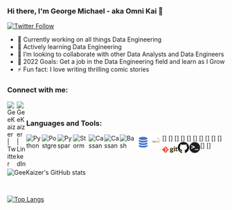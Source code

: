 ### Hi there, I'm George Michael - aka Omni Kai 👋


[![Twitter Follow](https://img.shields.io/twitter/follow/kai_omni?color=1DA1F2&logo=twitter&style=for-the-badge)](https://twitter.com/intent/follow?original_referer=https%3A%2F%2Fgithub.com%2Fkai_omni&screen_name=kai_omni)


- 🔭 Currently working on all things Data Engineering
- 🌱 Actively learning Data Engineering
- 👯 I’m looking to collaborate with other Data Analysts and Data Engineers
- 🥅 2022 Goals: Get a job in the Data Engineering field and learn as I Grow
- ⚡ Fun fact: I love writing thrilling comic stories



### Connect with me:

[<img align="left" alt="GeeKaizer | Twitter" width="22px" src="https://cdn.jsdelivr.net/npm/simple-icons@v3/icons/twitter.svg" />][twitter]
[<img align="left" alt="GeeKaizer | LinkedIn" width="22px" src="https://cdn.jsdelivr.net/npm/simple-icons@v3/icons/linkedin.svg" />][linkedin]

<br/>


### Languages and Tools:

[<img align="left" alt="Python" width="36" height="36"  src="https://raw.githubusercontent.com/danielcranney/readme-generator/main/public/icons/skills/python-colored.svg" />]
[<img align="left" alt="PostgreSQL" width="36" height="36" src="https://raw.githubusercontent.com/danielcranney/readme-generator/main/public/icons/skills/postgresql-colored.svg"/>]
[<img align="left" alt="Pyspark" width="36" height="36" src="https://www.vectorlogo.zone/logos/apache_spark/apache_spark-icon.svg" />]
[<img align="left" alt="Storm" width="36" height="36" src="https://www.vectorlogo.zone/logos/apache_storm/apache_storm-icon.svg" />]
[<img align="left" alt="Cassandra" width="36" height="36" src="https://www.vectorlogo.zone/logos/apache_cassandra/apache_cassandra-icon.svg" />]
[<img align="left" alt="Cassandra" width="36" height="36" src="https://vectorwiki.com/images/OyF8x__prefect.svg" />]
[<img align="left" alt="Bash" width="36" height="36" src="https://www.vectorlogo.zone/logos/gnu_bash/gnu_bash-icon.svg" />]
[<img align="left" alt="SQL" width="36" height="36" src="https://raw.githubusercontent.com/github/explore/80688e429a7d4ef2fca1e82350fe8e3517d3494d/topics/sql/sql.png" />]
[<img align="left" alt="MySQL" width="26px" src="https://raw.githubusercontent.com/github/explore/80688e429a7d4ef2fca1e82350fe8e3517d3494d/topics/mysql/mysql.png" />]
[<img align="left" alt="Git" width="36" height="36" src="https://raw.githubusercontent.com/github/explore/80688e429a7d4ef2fca1e82350fe8e3517d3494d/topics/git/git.png" />]
[<img align="left" alt="GitHub" width="26px" src="https://raw.githubusercontent.com/github/explore/78df643247d429f6cc873026c0622819ad797942/topics/github/github.png" />]
[<img align="left" alt="Terminal" width="26px" src="https://raw.githubusercontent.com/github/explore/80688e429a7d4ef2fca1e82350fe8e3517d3494d/topics/terminal/terminal.png" />]

<br/>


![GeeKaizer's GitHub stats](https://github-readme-stats.vercel.app/api?username=George-Michael-Dagogo&show_icons=true&theme=radical)

<br/>

[![Top Langs](https://github-readme-stats.vercel.app/api/top-langs/?username=George-Michael-Dagogo&layout=compact)](https://github.com/George-Michael-Dagogo/github-readme-stats)




[twitter]: https://twitter.com/kai_omni


[linkedin]: https://linkedin.com//in/michael-dagogo/
